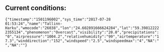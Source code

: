## Current conditions: 
 ``` {"timestamp":"1501196002","sys_time":"2017-07-28 01:53:24","name":"Tallinn-Harku","wmocode":"26038","lon":"24.602891666624284","lat":"59.398122222355134","phenomenon":"Overcast","visibility":"20.0","precipitations":"0","airpressure":"1004.2","relativehumidity":"99","airtemperature":"17.3","winddirection":"152","windspeed":"2.5","windspeedmax":"4","NA":"","NA":""} ```
